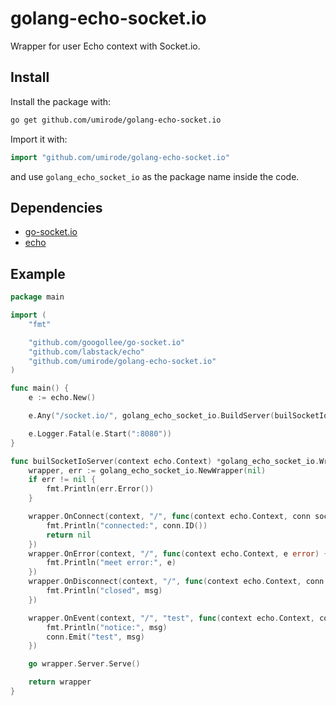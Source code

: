 # golang-echo-socket.io

Wrapper for user Echo context with Socket.io.

## Install

Install the package with:

```bash
go get github.com/umirode/golang-echo-socket.io
```

Import it with:

```go
import "github.com/umirode/golang-echo-socket.io"
```

and use `golang_echo_socket_io` as the package name inside the code.

## Dependencies

* [go-socket.io](https://github.com/googollee/go-socket.io)
* [echo](https://github.com/labstack/echo)

## Example

```go
package main

import (
	"fmt"

	"github.com/googollee/go-socket.io"
	"github.com/labstack/echo"
	"github.com/umirode/golang-echo-socket.io"
)

func main() {
	e := echo.New()

	e.Any("/socket.io/", golang_echo_socket_io.BuildServer(builSocketIoServer))

	e.Logger.Fatal(e.Start(":8080"))
}

func builSocketIoServer(context echo.Context) *golang_echo_socket_io.Wrapper {
	wrapper, err := golang_echo_socket_io.NewWrapper(nil)
	if err != nil {
		fmt.Println(err.Error())
	}

	wrapper.OnConnect(context, "/", func(context echo.Context, conn socketio.Conn) error {
		fmt.Println("connected:", conn.ID())
		return nil
	})
	wrapper.OnError(context, "/", func(context echo.Context, e error) {
		fmt.Println("meet error:", e)
	})
	wrapper.OnDisconnect(context, "/", func(context echo.Context, conn socketio.Conn, msg string) {
		fmt.Println("closed", msg)
	})

	wrapper.OnEvent(context, "/", "test", func(context echo.Context, conn socketio.Conn, msg string) {
		fmt.Println("notice:", msg)
		conn.Emit("test", msg)
	})

	go wrapper.Server.Serve()

	return wrapper
}

```

